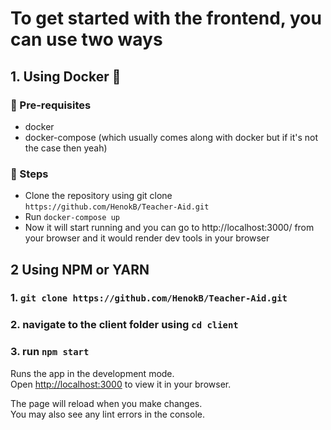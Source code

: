 # To get started with the frontend, you can use two ways

## 1. Using Docker 🐳

### 📌 Pre-requisites
- docker
- docker-compose (which usually comes along with docker but if it's not the case then yeah)

### 📌 Steps 
- Clone the repository using git clone 
```https://github.com/HenokB/Teacher-Aid.git``` 
- Run `docker-compose up`
- Now it will start running and you can go to http://localhost:3000/ from your browser and it would render dev tools in your browser

## 2 Using NPM or YARN


### 1. `git clone https://github.com/HenokB/Teacher-Aid.git`

### 2. navigate to the client folder using `cd client`

### 3. run `npm start`


Runs the app in the development mode.\
Open [http://localhost:3000](http://localhost:3000) to view it in your browser.

The page will reload when you make changes.\
You may also see any lint errors in the console.
